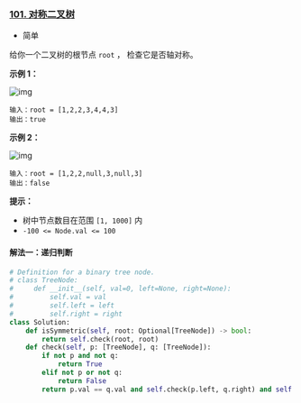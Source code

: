 ### [101. 对称二叉树](https://leetcode.cn/problems/symmetric-tree/)

- 简单

给你一个二叉树的根节点 `root` ， 检查它是否轴对称。

**示例 1：**

 ![img](https://assets.leetcode.com/uploads/2021/02/19/symtree1.jpg)

```
输入：root = [1,2,2,3,4,4,3]
输出：true
```

**示例 2：**

 ![img](https://assets.leetcode.com/uploads/2021/02/19/symtree2.jpg)

```
输入：root = [1,2,2,null,3,null,3]
输出：false
```

**提示：**

- 树中节点数目在范围 `[1, 1000]` 内
- `-100 <= Node.val <= 100`

#### 解法一：递归判断

```python
# Definition for a binary tree node.
# class TreeNode:
#     def __init__(self, val=0, left=None, right=None):
#         self.val = val
#         self.left = left
#         self.right = right
class Solution:
    def isSymmetric(self, root: Optional[TreeNode]) -> bool:
        return self.check(root, root)
    def check(self, p: [TreeNode], q: [TreeNode]):
        if not p and not q:
            return True
        elif not p or not q:
            return False
        return p.val == q.val and self.check(p.left, q.right) and self.check(p.right, q.left)
```

